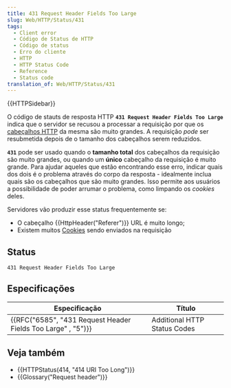 ```yaml
---
title: 431 Request Header Fields Too Large
slug: Web/HTTP/Status/431
tags:
  - Client error
  - Código de Status de HTTP
  - Código de status
  - Erro do cliente
  - HTTP
  - HTTP Status Code
  - Reference
  - Status code
translation_of: Web/HTTP/Status/431
---
```

{{HTTPSidebar}}

O código de stauts de resposta HTTP **`431 Request Header Fields Too Large`** indica que o servidor se recusou a processar a requisição por que os [cabeçalhos HTTP](/pt-BR/docs/Web/HTTP/Headers) da mesma são muito grandes. A requisição _pode_ ser resubmetida depois de o tamanho dos cabeçalhos serem reduzidos.

**`431`** pode ser usado quando o **tamanho total** dos cabeçalhos da requisição são muito grandes, ou quando um **único** cabeçalho da requisição é muito grande. Para ajudar aqueles que estão encontrando esse erro, indicar quais dos dois é o problema através do corpo da resposta - idealmente inclua quais são os cabeçalhos que são muito grandes. Isso permite aos usuários a possibilidade de poder arrumar o problema, como limpando os _cookies_ deles.

Servidores vão produzir esse status frequentemente se:

- O cabeçalho {{HttpHeader("Referer")}} URL é muito longo;
- Existem muitos [Cookies](/pt-BR/docs/Web/HTTP/Cookies) sendo enviados na requisição

## Status

```
431 Request Header Fields Too Large
```

## Especificações

| Especificação                                                                    | Título                       |
| -------------------------------------------------------------------------------- | ---------------------------- |
| {{RFC("6585", "431 Request Header Fields Too Large" , "5")}} | Additional HTTP Status Codes |

## Veja também

- {{HTTPStatus(414, "414 URI Too Long")}}
- {{Glossary("Request header")}}
